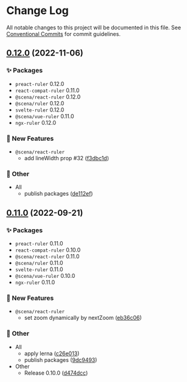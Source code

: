 # Change Log

All notable changes to this project will be documented in this file.
See [Conventional Commits](https://conventionalcommits.org) for commit guidelines.

## [0.12.0](https://github.com/daybrush/ruler/compare/0.11.0...0.12.0) (2022-11-06)
### :sparkles: Packages
* `preact-ruler` 0.12.0
* `react-compat-ruler` 0.11.0
* `@scena/react-ruler` 0.12.0
* `@scena/ruler` 0.12.0
* `svelte-ruler` 0.12.0
* `@scena/vue-ruler` 0.11.0
* `ngx-ruler` 0.12.0


### :rocket: New Features

* `@scena/react-ruler`
    * add lineWidth prop #32 ([f3dbc1d](https://github.com/daybrush/ruler/commit/f3dbc1d695cfcb564637cc896f053d8db301ffa8))


### :mega: Other

* All
    * publish packages ([de112ef](https://github.com/daybrush/ruler/commit/de112ef49f2b4063a0b8e810abff0d646da5c3d1))



## [0.11.0](https://github.com/daybrush/ruler/compare/0.10.0...0.11.0) (2022-09-21)
### :sparkles: Packages
* `preact-ruler` 0.11.0
* `react-compat-ruler` 0.10.0
* `@scena/react-ruler` 0.11.0
* `@scena/ruler` 0.11.0
* `svelte-ruler` 0.11.0
* `@scena/vue-ruler` 0.10.0
* `ngx-ruler` 0.11.0


### :rocket: New Features

* `@scena/react-ruler`
    * set zoom dynamically by nextZoom ([eb36c06](https://github.com/daybrush/ruler/commit/eb36c061b04b827d323329814ffd5d5f36aadf07))


### :mega: Other

* All
    * apply lerna ([c26e013](https://github.com/daybrush/ruler/commit/c26e013b60c329c5c57c7f76fe3bea5e1390a987))
    * publish packages ([9dc9493](https://github.com/daybrush/ruler/commit/9dc9493020206310eb807d7c6d52e9b683f23723))
* Other
    * Release 0.10.0 ([d474dcc](https://github.com/daybrush/ruler/commit/d474dcca4352dd4f96f2dcefbc40598e9e25a8a2))
